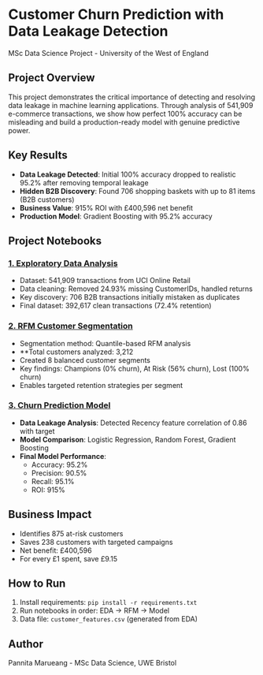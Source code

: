 # Customer Churn Prediction with Data Leakage Detection

MSc Data Science Project - University of the West of England

## Project Overview
This project demonstrates the critical importance of detecting and resolving data leakage in machine learning applications. Through analysis of 541,909 e-commerce transactions, we show how perfect 100% accuracy can be misleading and build a production-ready model with genuine predictive power.

## Key Results
- **Data Leakage Detected**: Initial 100% accuracy dropped to realistic 95.2% after removing temporal leakage
- **Hidden B2B Discovery**: Found 706 shopping baskets with up to 81 items (B2B customers)
- **Business Value**: 915% ROI with £400,596 net benefit
- **Production Model**: Gradient Boosting with 95.2% accuracy

## Project Notebooks

### [1. Exploratory Data Analysis](01_EDA_Analysis.ipynb)
- Dataset: 541,909 transactions from UCI Online Retail
- Data cleaning: Removed 24.93% missing CustomerIDs, handled returns
- Key discovery: 706 B2B transactions initially mistaken as duplicates
- Final dataset: 392,617 clean transactions (72.4% retention)

### [2. RFM Customer Segmentation](02_RFM_Segmentation.ipynb)
- Segmentation method: Quantile-based RFM analysis
- **Total customers analyzed: 3,212
- Created 8 balanced customer segments
- Key findings: Champions (0% churn), At Risk (56% churn), Lost (100% churn)
- Enables targeted retention strategies per segment

### [3. Churn Prediction Model](03_Churn_Prediction_Model.ipynb)
- **Data Leakage Analysis**: Detected Recency feature correlation of 0.86 with target
- **Model Comparison**: Logistic Regression, Random Forest, Gradient Boosting
- **Final Model Performance**:
  - Accuracy: 95.2%
  - Precision: 90.5%
  - Recall: 95.1%
  - ROI: 915%

## Business Impact
- Identifies 875 at-risk customers
- Saves 238 customers with targeted campaigns
- Net benefit: £400,596
- For every £1 spent, save £9.15

## How to Run
1. Install requirements: `pip install -r requirements.txt`
2. Run notebooks in order: EDA → RFM → Model
3. Data file: `customer_features.csv` (generated from EDA)

## Author
Pannita Marueang - MSc Data Science, UWE Bristol

